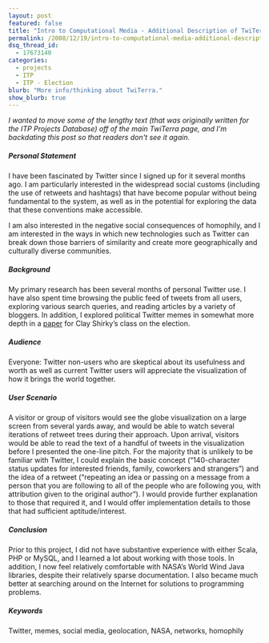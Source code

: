 ```yaml
---
layout: post
featured: false
title: "Intro to Computational Media - Additional Description of TwiTerra"
permalink: /2008/12/19/intro-to-computational-media-additional-description-of-twiterra/
dsq_thread_id:
  - 17673140
categories:  
  - projects
  - ITP
  - ITP - Election
blurb: "More info/thinking about TwiTerra."
show_blurb: true
---
```

*I wanted to move some of the lengthy text (that was originally written for the ITP Projects Database) off of the main TwiTerra page, and I'm backdating this post so that readers don't see it again.*

##### Personal Statement

I have been fascinated by Twitter since I signed up for it several months ago. I am particularly interested in the widespread social customs (including the use of retweets and hashtags) that have become popular without being fundamental to the system, as well as in the potential for exploring the data that these conventions make accessible.

I am also interested in the negative social consequences of homophily, and I am interested in the ways in which new technologies such as Twitter can break down those barriers of similarity and create more geographically and culturally diverse communities.

##### Background

My primary research has been several months of personal Twitter use. I have also spent time browsing the public feed of tweets from all users, exploring various search queries, and reading articles by a variety of bloggers. In addition, I explored political Twitter memes in somewhat more depth in a [paper][1] for Clay Shirky’s class on the election.

##### Audience

Everyone: Twitter non-users who are skeptical about its usefulness and worth as well as current Twitter users will appreciate the visualization of how it brings the world together.

##### User Scenario

A visitor or group of visitors would see the globe visualization on a large screen from several yards away, and would be able to watch several iterations of retweet trees during their approach. Upon arrival, visitors would be able to read the text of a handful of tweets in the visualization before I presented the one-line pitch. For the majority that is unlikely to be familiar with Twitter, I could explain the basic concept (“140-character status updates for interested friends, family, coworkers and strangers”) and the idea of a retweet (“repeating an idea or passing on a message from a person that you are following to all of the people who are following you, with attribution given to the original author”). I would provide further explanation to those that required it, and I would offer implementation details to those that had sufficient aptitude/interest.

##### Conclusion

Prior to this project, I did not have substantive experience with either Scala, PHP or MySQL, and I learned a lot about working with those tools. In addition, I now feel relatively comfortable with NASA’s World Wind Java libraries, despite their relatively sparse documentation. I also became much better at searching around on the Internet for solutions to programming problems.

##### Keywords

Twitter, memes, social media, geolocation, NASA, networks, homophily

 [1]: /2008/10/04/election-2008-assignment-1/
